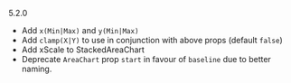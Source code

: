 5.2.0

* Add `x(Min|Max)` and `y(Min|Max)`
* Add `clamp(X|Y)` to use in conjunction with above props (default `false`)
* Add xScale to StackedAreaChart
* Deprecate `AreaChart` prop `start` in favour of `baseline` due to better naming.




